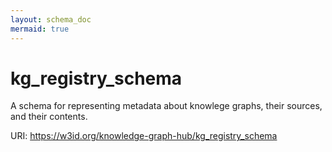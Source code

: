 ```yaml
---
layout: schema_doc
mermaid: true
---
```


# kg_registry_schema

A schema for representing metadata about
knowlege graphs, their sources, and their contents.

URI: https://w3id.org/knowledge-graph-hub/kg_registry_schema
